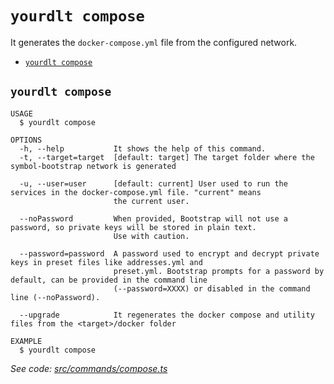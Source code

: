 `yourdlt compose`
=================

It generates the `docker-compose.yml` file from the configured network.

* [`yourdlt compose`](#yourdlt-compose)

## `yourdlt compose`

```
USAGE
  $ yourdlt compose

OPTIONS
  -h, --help           It shows the help of this command.
  -t, --target=target  [default: target] The target folder where the symbol-bootstrap network is generated

  -u, --user=user      [default: current] User used to run the services in the docker-compose.yml file. "current" means
                       the current user.

  --noPassword         When provided, Bootstrap will not use a password, so private keys will be stored in plain text.
                       Use with caution.

  --password=password  A password used to encrypt and decrypt private keys in preset files like addresses.yml and
                       preset.yml. Bootstrap prompts for a password by default, can be provided in the command line
                       (--password=XXXX) or disabled in the command line (--noPassword).

  --upgrade            It regenerates the docker compose and utility files from the <target>/docker folder

EXAMPLE
  $ yourdlt compose
```

_See code: [src/commands/compose.ts](https://github.com/usingblockchain/yourdlt/blob/v1.2.0/src/commands/compose.ts)_
